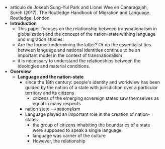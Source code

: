 - artículo de Joseph Sung-Yul Park and Lionel Wee en Canaragajah, Sureh (2017). The Routledge Handbook of Migration and Language. Routledge: London
- **Introduction**
	- This paper focuses on the relationship between transnationalism in globalization and the concept of the nation-state withing language and migration studies.
	- Are the former undermining the latter? Or do the essentialist ties between language and national identities continue to be an important model in the context of transnationalism
	- it is necessary to understand the relationships between the ideologies and material conditions.
- **Overview**
	- **Language and the nation-state**
		- since the 18th century: people's identity and worldview has been guided by the notion of a state with jurisdiction over a particular territory and its citizens 
			- citizens of the emerging sovereign states saw themselves as equal in many respects
		- nation state -->nationalism
		- Language played an important role in the creation of nation-states 
			- the group of citizens inhabiting the boundaries of a state were supposed to speak a single language
			- language was carrier of the culture
			- However, the relationship 